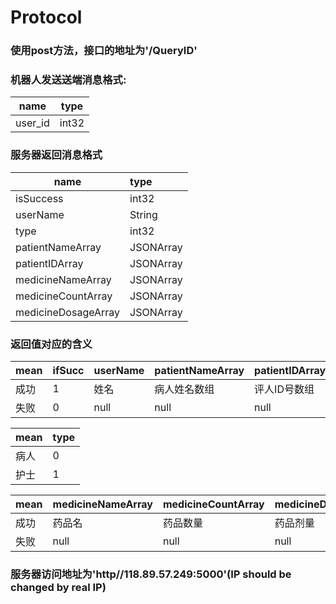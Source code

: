 # Protocol



### 使用post方法，接口的地址为'/QueryID'

### 机器人发送送端消息格式:

| name    | type  |
| ------- | ----- |
| user_id | int32 |

### 服务器返回消息格式

| name                | type      |
| ------------------- | :-------- |
| isSuccess           | int32     |
| userName            | String    |
| type                | int32     |
| patientNameArray    | JSONArray |
| patientIDArray      | JSONArray |
| medicineNameArray   | JSONArray |
| medicineCountArray  | JSONArray |
| medicineDosageArray | JSONArray |





### 返回值对应的含义



| mean | ifSucc | userName | patientNameArray | patientIDArray |
| ---- | ------ | -------- | ---------------- | -------------- |
| 成功   | 1      | 姓名       | 病人姓名数组           | 评人ID号数组        |
| 失败   | 0      | null     | null             | null           |



| mean | type |
| ---- | ---- |
| 病人   | 0    |
| 护士   | 1    |

| mean | medicineNameArray | medicineCountArray | medicineDosageArray |
| ---- | ----------------- | ------------------ | ------------------- |
| 成功   | 药品名               | 药品数量               | 药品剂量                |
| 失败   | null              | null               | null                |



### 服务器访问地址为'http//118.89.57.249:5000'(IP should be changed by real IP)



